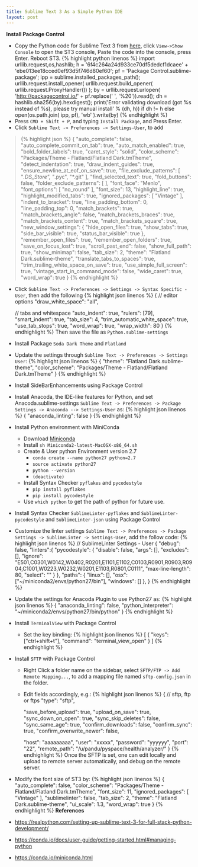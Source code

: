 ```yaml
---
title: Sublime Text 3 As a Simple Python IDE
layout: post
---
```


**Install Package Control**
- Copy the Python code for Sublime Text 3 from [here](https://packagecontrol.io/installation#st3), click ``View->Show Console`` to open the ST3 console, Paste the code into the console, press Enter. Reboot ST3.
{% highlight python linenos %}
import urllib.request,os,hashlib; h = '6f4c264a24d933ce70df5dedcf1dcaee' + 'ebe013ee18cced0ef93d5f746d80ef60'; pf = 'Package Control.sublime-package'; ipp = sublime.installed_packages_path(); urllib.request.install_opener( urllib.request.build_opener( urllib.request.ProxyHandler()) ); by = urllib.request.urlopen( 'http://packagecontrol.io/' + pf.replace(' ', '%20')).read(); dh = hashlib.sha256(by).hexdigest(); print('Error validating download (got %s instead of %s), please try manual install' % (dh, h)) if dh != h else open(os.path.join( ipp, pf), 'wb' ).write(by)
{% endhighlight %}
- Press ``CMD + Shift + P``, and typing ``Install Package``, and Press Enter.
- Click ``Sublime Text -> Preferences -> Settings-User``, to add

>{% highlight json %}
{
    "auto_complete": false,
    "auto_complete_commit_on_tab": true,
    "auto_match_enabled": true,
    "bold_folder_labels": true,
    "caret_style": "solid",
    "color_scheme": "Packages/Theme - Flatland/Flatland Dark.tmTheme",
    "detect_indentation": true,
    "draw_indent_guides": true,
    "ensure_newline_at_eof_on_save": true,
    "file_exclude_patterns":
    [
        "*.DS_Store",
        "*.pyc",
        "*.git"
    ],
    "find_selected_text": true,
    "fold_buttons": false,
    "folder_exclude_patterns":
    [
    ],
    "font_face": "Menlo",
    "font_options":
    [
        "no_round"
    ],
    "font_size": 13,
    "highlight_line": true,
    "highlight_modified_tabs": true,
    "ignored_packages":
    [
        "Vintage"
    ],
    "indent_to_bracket": true,
    "line_padding_bottom": 0,
    "line_padding_top": 0,
    "match_brackets": true,
    "match_brackets_angle": false,
    "match_brackets_braces": true,
    "match_brackets_content": true,
    "match_brackets_square": true,
    "new_window_settings":
    {
        "hide_open_files": true,
        "show_tabs": true,
        "side_bar_visible": true,
        "status_bar_visible": true
    },
    "remember_open_files": true,
    "remember_open_folders": true,
    "save_on_focus_lost": true,
    "scroll_past_end": false,
    "show_full_path": true,
    "show_minimap": false,
    "tab_size": 2,
    "theme": "Flatland Dark.sublime-theme",
    "translate_tabs_to_spaces": true,
    "trim_trailing_white_space_on_save": true,
    "use_simple_full_screen": true,
    "vintage_start_in_command_mode": false,
    "wide_caret": true,
    "word_wrap": true
}
{% endhighlight %}
- Click ``Sublime Text -> Preferences -> Settings -> Syntax Specific -User``, then add the following
{% highlight json linenos %}
{
    // editor options
    "draw_white_space": "all",

    // tabs and whitespace
    "auto_indent": true,
    "rulers": [79],
    "smart_indent": true,
    "tab_size": 4,
    "trim_automatic_white_space": true,
    "use_tab_stops": true,
    "word_wrap": true,
    "wrap_width": 80
}
{% endhighlight %}
Then save the file as ``Python.sublime-settings``
- Install Package ``Soda Dark Theme`` and ``Flatland``
- Update the settings through ``Sublime Text -> Preferences -> Settings User``:
{% highlight json linenos %}
{
  "theme": "Flatland Dark.sublime-theme",
  "color_scheme": "Packages/Theme - Flatland/Flatland Dark.tmTheme"
}
{% endhighlight %}
- Install SideBarEnhancements using Package Control
- Install Anacoda, the IDE-like features for Python, and set Anacoda.sublime-settings ``Sublime Text -> Preferences -> Package Settings -> Anaconda --> Settings-User`` as:
{% highlight json linenos %}
{
  "anaconda_linting": false
}
{% endhighlight %}
- Install Python environment with MiniConda
  - Download [Miniconda](https://repo.anaconda.com/miniconda/Miniconda2-latest-MacOSX-x86_64.sh)
  - Install ``sh Miniconda2-latest-MacOSX-x86_64.sh``
  - Create & User python Environment version 2.7
    - ``conda create --name python27 python=2.7``
    - ``source activate python27``
    - ``python --version``
    - ``(deactivate)``
  - Install Syntax Checker ``pyflakes`` and ``pycodestyle``
    -  ``pip install pyflakes``
    -  ``pip install pycodestyle``
  - Use ``which python`` to get the path of python for future use.
- Install Syntax Checker ``SublimeLinter-pyflakes`` and ``SublimeLinter-pycodestyle`` and ``SublimeLinter-json`` using Package Control
- Customize the linter settings ``Sublime Text -> Preferences -> Package Settings -> SublimeLinter -> Settings-User``, add the follow code:
{% highlight json linenos %}
// SublimeLinter Settings - User
{
	"debug": false,
	"linters":{
		"pycodestyle": {
	  	"disable": false,
	  	"args": [],
	  	"excludes": [],
	  	"ignore": "E501,C0301,W0142,W0402,R0201,E1101,E1102,C0103,R0901,R0903,R0904,C1001,W0223,W0232,W0201,E1103,R0801,C0111",
	  	"max-line-length": 80,
	  	"select": "" 
		}
	},
	"paths": {
        "linux": [],
        "osx": ["~/miniconda2/envs/python27/bin"],
        "windows": []
  },
}
{% endhighlight %}
- Update the settings for Anacoda Plugin to use Python27 as:
{% highlight json linenos %}
{
	"anaconda_linting": false,
	"python_interpreter": "~/miniconda2/envs/python27/bin/python"
}
{% endhighlight %}
- Install ``TerminalView`` with Package Control
  - Set the key binding:
  {% highlight json linenos %}
  [
	{ "keys": ["ctrl+shift+t"], "command": "terminal_view_open" }
  ]
  {% endhighlight %}
- Install ``SFTP`` with Package Control
  - Right Click a folder name on the sidebar, select ``SFTP/FTP -> Add Remote Mapping...``, to add a mapping file named ``sftp-config.json`` in the folder.
  - Edit fields accordingly, e.g.:
  {% highlight json linenos %}
  {
    // sftp, ftp or ftps
    "type": "sftp",

    "save_before_upload": true,
    "upload_on_save": true,
    "sync_down_on_open": true,
    "sync_skip_deletes": false,
    "sync_same_age": true,
    "confirm_downloads": false,
    "confirm_sync": true,
    "confirm_overwrite_newer": false,
    
    "host": "aaaaaaaaa",
    "user": "xxxxx",
    "password": "yyyyyy",
    "port": "22",
    "remote_path": "/u/pandu/pyspace/health/analyzer/"
  }
  {% endhighlight %}
  Once the SFTP is set, one can edit locally and upload to remote server automatically, and debug on the remote server.
- Modify the font size of ST3 by:
{% highlight json linenos %}
{
	"auto_complete": false,
	"color_scheme": "Packages/Theme - Flatland/Flatland Dark.tmTheme",
	"font_size": 11,
	"ignored_packages":
	[
		"Vintage"
	],
	"sublimelinter": false,
	"tab_size": 2,
	"theme": "Flatland Dark.sublime-theme",
	"ui_scale": 1.3,
	"word_wrap": true
}
{% endhighlight %}
**References**
- https://realpython.com/setting-up-sublime-text-3-for-full-stack-python-development/
- https://conda.io/docs/user-guide/getting-started.html#managing-python
- https://conda.io/miniconda.html
